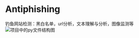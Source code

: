 ﻿# Antiphishing
钓鱼网站检测：黑白名单，url分析，文本理解与分析，图像监测等
![项目中的py文件结构图](https://github.com/liujuan118/Antiphishing/raw/master/githubdescriptionimages/py_structure.jpg)
